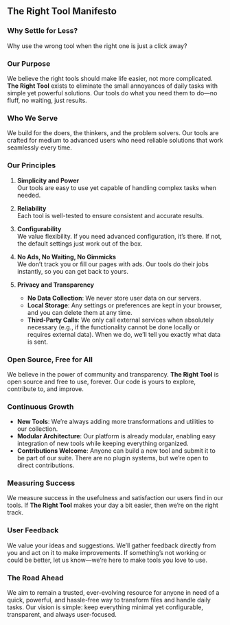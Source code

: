 ## The Right Tool Manifesto

### Why Settle for Less?
Why use the wrong tool when the right one is just a click away?

### Our Purpose
We believe the right tools should make life easier, not more complicated. **The Right Tool** exists to eliminate the small annoyances of daily tasks with simple yet powerful solutions. Our tools do what you need them to do—no fluff, no waiting, just results.

### Who We Serve
We build for the doers, the thinkers, and the problem solvers. Our tools are crafted for medium to advanced users who need reliable solutions that work seamlessly every time.

### Our Principles

1. **Simplicity and Power**  
   Our tools are easy to use yet capable of handling complex tasks when needed.

2. **Reliability**  
   Each tool is well-tested to ensure consistent and accurate results.

3. **Configurability**  
   We value flexibility. If you need advanced configuration, it’s there. If not, the default settings just work out of the box.

4. **No Ads, No Waiting, No Gimmicks**  
   We don’t track you or fill our pages with ads. Our tools do their jobs instantly, so you can get back to yours.

5. **Privacy and Transparency**  
   - **No Data Collection**: We never store user data on our servers.  
   - **Local Storage**: Any settings or preferences are kept in your browser, and you can delete them at any time.  
   - **Third-Party Calls**: We only call external services when absolutely necessary (e.g., if the functionality cannot be done locally or requires external data). When we do, we’ll tell you exactly what data is sent.

### Open Source, Free for All
We believe in the power of community and transparency. **The Right Tool** is open source and free to use, forever. Our code is yours to explore, contribute to, and improve.

### Continuous Growth
- **New Tools**: We’re always adding more transformations and utilities to our collection.  
- **Modular Architecture**: Our platform is already modular, enabling easy integration of new tools while keeping everything organized.  
- **Contributions Welcome**: Anyone can build a new tool and submit it to be part of our suite. There are no plugin systems, but we’re open to direct contributions.

### Measuring Success
We measure success in the usefulness and satisfaction our users find in our tools. If **The Right Tool** makes your day a bit easier, then we’re on the right track.

### User Feedback
We value your ideas and suggestions. We’ll gather feedback directly from you and act on it to make improvements. If something’s not working or could be better, let us know—we’re here to make tools you love to use.

### The Road Ahead
We aim to remain a trusted, ever-evolving resource for anyone in need of a quick, powerful, and hassle-free way to transform files and handle daily tasks. Our vision is simple: keep everything minimal yet configurable, transparent, and always user-focused.